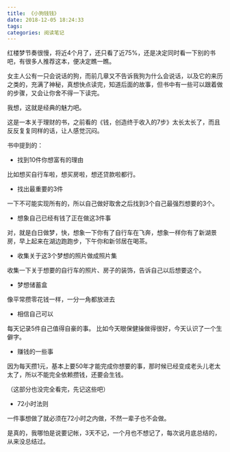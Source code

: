 ```yaml
---
title: 《小狗钱钱》
date: 2018-12-05 18:24:33
tags:
categories: 阅读笔记
---
```


红楼梦节奏很慢，将近4个月了，还只看了近75%，还是决定同时看一下别的书吧，有很多人推荐这本，便决定瞧一瞧。

女主人公有一只会说话的狗，而前几章又不告诉我狗为什么会说话，以及它的来历之类的，充满了神秘，真想快点读完，知道后面的故事，但书中有一些可以跟着做的步骤，又会让你舍不得一下读完。

我想，这就是经典的魅力吧。

这是一本关于理财的书，之前看的《钱，创造终于收入的7步》太长太长了，而且反反复复同样的话，让人感觉沉闷。

书中提到的：

- 找到10件你想富有的理由

比如想买自行车啦，想买房啦，想还贷款啦都行。

- 找出最重要的3件

一下不可能实现所有的，所以自己做好取舍之后找到3个自己最强烈想要的3个。

- 想象自己已经有钱了正在做这3件事

对，就是白日做梦，快，想象一下你有了自行车在飞奔，想象一样你有了新湖景房，早上起来在湖边跑跑步，下午你和新邻居在喝茶。

- 收集关于这3个梦想的照片做成照片集

收集一下关于想要的自行车的照片、房子的装饰，告诉自己以后想要这个。

- 梦想储蓄盒

像平常攒零花钱一样，一分一角都放进去

- 相信自己可以

每天记录5件自己值得自豪的事。
比如今天眼保健操做得很好，今天认识了一个生僻字。

- 赚钱的一些事

因为每天攒1元，基本上要50年才能完成你想要的事，那时候已经变成老头儿老太太了，所以不能完全依赖攒钱，还要会生钱。

（这部分也没完全看完，先记这些吧）

- 72小时法则

一件事想做了就必须在72小时之内做，不然一辈子也不会做。

是真的，我哪怕是说要记帐，3天不记，一个月也不想记了，每次说月底总结的，从来没总结过。